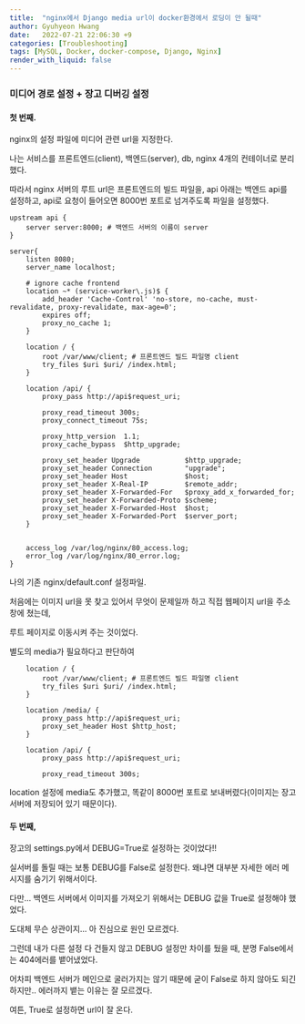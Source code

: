 ```yaml
---
title:  "nginx에서 Django media url이 docker환경에서 로딩이 안 될때"
author: Gyuhyeon Hwang
date:   2022-07-21 22:06:30 +9
categories: [Troubleshooting]
tags: [MySQL, Docker, docker-compose, Django, Nginx]
render_with_liquid: false
---
```

### 미디어 경로 설정 + 장고 디버깅 설정

#### 첫 번째.

nginx의 설정 파일에 미디어 관련 url을 지정한다.

나는 서비스를 프론트엔드(client), 백엔드(server), db, nginx 4개의 컨테이너로 분리했다.

따라서 nginx 서버의 루트 url은 프론트엔드의 빌드 파일을, api 아래는 백엔드 api를 설정하고, api로 요청이 들어오면 8000번 포트로 넘겨주도록 파일을 설정했다.

```
upstream api {
    server server:8000; # 백엔드 서버의 이름이 server
}

server{
    listen 8080;
    server_name localhost;

    # ignore cache frontend
    location ~* (service-worker\.js)$ {    
        add_header 'Cache-Control' 'no-store, no-cache, must-revalidate, proxy-revalidate, max-age=0';    
        expires off;    
        proxy_no_cache 1;
    }

    location / {
        root /var/www/client; # 프론트엔드 빌드 파일명 client
        try_files $uri $uri/ /index.html;
    }
    
    location /api/ {
        proxy_pass http://api$request_uri;

        proxy_read_timeout 300s;
        proxy_connect_timeout 75s;

        proxy_http_version  1.1;
        proxy_cache_bypass  $http_upgrade;

        proxy_set_header Upgrade           $http_upgrade;
        proxy_set_header Connection        "upgrade";
        proxy_set_header Host              $host;
        proxy_set_header X-Real-IP         $remote_addr;
        proxy_set_header X-Forwarded-For   $proxy_add_x_forwarded_for;
        proxy_set_header X-Forwarded-Proto $scheme;
        proxy_set_header X-Forwarded-Host  $host;
        proxy_set_header X-Forwarded-Port  $server_port;
    }


    access_log /var/log/nginx/80_access.log;
    error_log /var/log/nginx/80_error.log;
}
```

나의 기존 nginx/default.conf 설정파일.

처음에는 이미지 url을 못 찾고 있어서 무엇이 문제일까 하고 직접 웹페이지 url을 주소창에 쳤는데,

루트 페이지로 이동시켜 주는 것이었다.

별도의 media가 필요하다고 판단하여

```
    location / {
        root /var/www/client; # 프론트엔드 빌드 파일명 client
        try_files $uri $uri/ /index.html;
    }

    location /media/ {
        proxy_pass http://api$request_uri;
        proxy_set_header Host $http_host;
    }
    
    location /api/ {
        proxy_pass http://api$request_uri;

        proxy_read_timeout 300s;
```

location 설정에 media도 추가했고, 똑같이 8000번 포트로 보내버렸다(이미지는 장고 서버에 저장되어 있기 때문이다).


#### 두 번째, 
장고의 settings.py에서 DEBUG=True로 설정하는 것이었다!!

실서버를 돌릴 때는 보통 DEBUG를 False로 설정한다. 왜냐면 대부분 자세한 에러 메시지를 숨기기 위해서이다.

다만... 백엔드 서버에서 이미지를 가져오기 위해서는 DEBUG 값을 True로 설정해야 했었다.

도대체 무슨 상관이지... 아 진심으로 원인 모르겠다.

그런데 내가 다른 설정 다 건들지 않고 DEBUG 설정만 차이를 뒀을 때, 분명 False에서는 404에러를 뱉어냈었다.

어차피 백엔드 서버가 메인으로 굴러가지는 않기 때문에 굳이 False로 하지 않아도 되긴 하지만.. 에러까지 뱉는 이유는 잘 모르겠다.

여튼, True로 설정하면 url이 잘 온다.